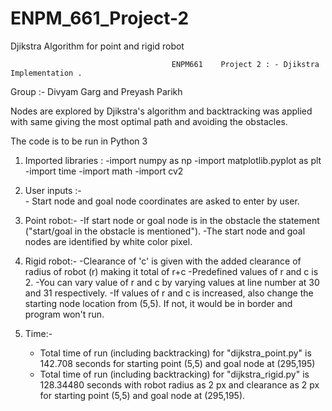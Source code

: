 # ENPM_661_Project-2
Djikstra Algorithm for point and rigid robot

                                        ENPM661    Project 2 : - Djikstra Implementation . 


Group :- Divyam Garg and Preyash Parikh

Nodes are explored by Djikstra's algorithm and backtracking was applied with same giving the most optimal path and avoiding the obstacles.

The code is to be run in Python 3

1) Imported libraries :
     	-import numpy as np
     	-import matplotlib.pyplot as plt
     	-import time
     	-import math
     	-import cv2


2) User inputs :-  
     	- Start node and goal node coordinates are asked to enter by user.

3) Point robot:- 
     	-If start node or goal node is in the obstacle the statement ("start/goal in the obstacle is mentioned"). 
     	-The start node and goal nodes are identified by white color pixel. 

4) Rigid robot:- 
     	-Clearance of 'c' is given with the added clearance of radius of robot (r) making it total of r+c
     	-Predefined values of r and c is 2. 
     	-You can vary value of r and c by varying values at line number at 30 and 31 respectively. 
     	-If values of r and c is increased, also change the starting node location from (5,5). If not,  it would be in border and program won't run.

5) Time:-
	- Total time of run (including backtracking) for "dijkstra_point.py" is 142.708 seconds for starting point (5,5) and goal node    	    at (295,195)
	- Total time of run (including backtracking) for "dijkstra_rigid.py" is 128.34480 seconds with robot radius as 2 px and 		  clearance as 2 px  for starting point (5,5) and goal node at (295,195).

 
